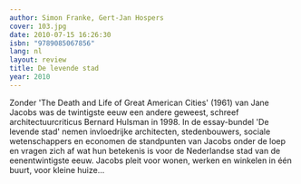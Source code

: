 ```yaml
---
author: Simon Franke, Gert-Jan Hospers
cover: 103.jpg
date: 2010-07-15 16:26:30
isbn: "9789085067856"
lang: nl
layout: review
title: De levende stad
year: 2010
---
```


Zonder 'The Death and Life of Great American Cities' (1961) van Jane Jacobs was de twintigste eeuw een andere geweest, schreef architectuurcriticus Bernard Hulsman in 1998. In de essay-bundel 'De levende stad' nemen invloedrijke architecten, stedenbouwers, sociale wetenschappers en economen de standpunten van Jacobs onder de loep en vragen zich af wat hun betekenis is voor de Nederlandse stad van de eenentwintigste eeuw. Jacobs pleit voor wonen, werken en winkelen in één buurt, voor kleine huize...
